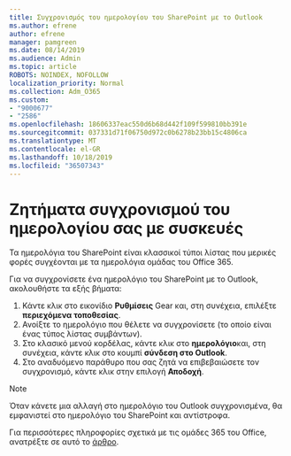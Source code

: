 ```yaml
---
title: Συγχρονισμός του ημερολογίου του SharePoint με το Outlook
ms.author: efrene
author: efrene
manager: pamgreen
ms.date: 08/14/2019
ms.audience: Admin
ms.topic: article
ROBOTS: NOINDEX, NOFOLLOW
localization_priority: Normal
ms.collection: Adm_O365
ms.custom:
- "9000677"
- "2586"
ms.openlocfilehash: 18606337eac550d6b68d442f109f599810bb391e
ms.sourcegitcommit: 037331d71f06750d972c0b6278b23bb15c4806ca
ms.translationtype: MT
ms.contentlocale: el-GR
ms.lasthandoff: 10/18/2019
ms.locfileid: "36507343"
---
```

# <a name="issues-synchronizing-your-calendar-to-devices"></a>Ζητήματα συγχρονισμού του ημερολογίου σας με συσκευές

Τα ημερολόγια του SharePoint είναι κλασσικοί τύποι λίστας που μερικές φορές συγχέονται με τα ημερολόγια ομάδας του Office 365.

Για να συγχρονίσετε ένα ημερολόγιο του SharePoint με το Outlook, ακολουθήστε τα εξής βήματα:

1. Κάντε κλικ στο εικονίδιο **Ρυθμίσεις** Gear και, στη συνέχεια, επιλέξτε **περιεχόμενα τοποθεσίας**.
2. Ανοίξτε το ημερολόγιο που θέλετε να συγχρονίσετε (το οποίο είναι ένας τύπος λίστας συμβάντων).
3. Στο κλασικό μενού κορδέλας, κάντε κλικ στο **ημερολόγιο**και, στη συνέχεια, κάντε κλικ στο κουμπί **σύνδεση στο Outlook**.
4. Στο αναδυόμενο παράθυρο που σας ζητά να επιβεβαιώσετε τον συγχρονισμό, κάντε κλικ στην επιλογή **Αποδοχή**.

>[!Note]
> Όταν κάνετε μια αλλαγή στο ημερολόγιο του Outlook συγχρονισμένα, θα εμφανιστεί στο ημερολόγιο του SharePoint και αντίστροφα.

Για περισσότερες πληροφορίες σχετικά με τις ομάδες 365 του Office, ανατρέξτε σε αυτό το [άρθρο](https://support.office.com/article/Learn-about-Office-365-groups-b565caa1-5c40-40ef-9915-60fdb2d97fa2).
